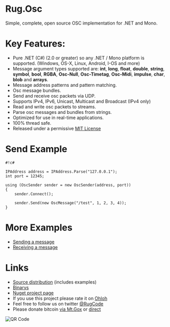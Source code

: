 # Rug.Osc 

Simple, complete, open source OSC implementation for .NET and Mono. 

# Key Features: 
* Pure .NET (C#) (2.0 or greater) so any .NET / Mono platform is supported. (Windows, OS-X, Linux, Android, I-OS and more)
* Message argument types supported are: **int**, **long**, **float**, **double**, **string**, **symbol**, **bool**, **RGBA**, **Osc-Null**, **Osc-Timetag**, **Osc-Midi**, **impulse**, **char**, **blob** and **arrays**.
* Message address patterns and pattern matching.
* Osc message bundles.
* Send and receive osc packets via UDP.
* Supports IPv4, IPv6, Unicast, Multicast and Broadcast (IPv4 only)
* Read and write osc packets to streams.
* Parse osc messages and bundles from strings.
* Optimized for use in real-time applications.
* 100% thread safe.
* Released under a permissive [MIT License](https://bitbucket.org/rugcode/rug.osc/wiki/License)




# Send Example

```
#!c#

IPAddress address = IPAddress.Parse("127.0.0.1"); 
int port = 12345;

using (OscSender sender = new OscSender(address, port)) 
{
	sender.Connect();

	sender.Send(new OscMessage("/test", 1, 2, 3, 4));
}

```


# More Examples
* [Sending a message](https://bitbucket.org/rugcode/rug.osc/wiki/Sending%20a%20message)
* [Receiving a message](https://bitbucket.org/rugcode/rug.osc/wiki/Receiving%20a%20message)



# Links
* [Source distribution](https://bitbucket.org/rugcode/rug.osc/get/Version-1.2.4.0.zip) (includes examples)
* [Binarys](https://bitbucket.org/rugcode/rug.osc/downloads/Rug.Osc%201.2.4.0.zip)
* [Nuget project page](http://www.nuget.org/packages/Rug.Osc/)
* If you use this project please rate it on [Ohloh](https://www.ohloh.net/p/rugosc)
* Feel free to follow us on twitter [@RugCode](https://twitter.com/RugCode)
* Please donate bitcoin [via Mt.Gox](https://payment.mtgox.com/4dce465b-6348-46a5-abbf-c401255283ce) or [direct](bitcoin:1P8XvVrrBu68P5Rd8SyYHkZ75dHJA8XU3p)

![QR Code](https://bitbucket.org/rugcode/rug.osc/src/3bf6012c322e8be73acfbcde015f7ae0754a484e/Bitcoin%20Donations.png)
